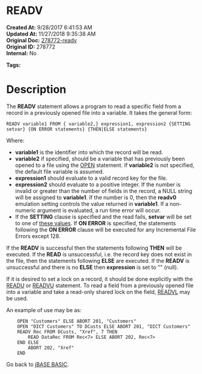 # READV

**Created At:** 9/28/2017 6:41:53 AM  
**Updated At:** 11/27/2018 9:35:38 AM  
**Original Doc:** [278772-readv](https://docs.jbase.com/36868-jbase-basic/278772-readv)  
**Original ID:** 278772  
**Internal:** No  

**Tags:**
<badge text='record handling' vertical='middle' />

# Description

The **READV** statement allows a program to read a specific field from a record in a previously opened file into a variable. It takes the general form:

```
READV variable1 FROM { variable2,} expression1, expression2 {SETTING setvar} {ON ERROR statements} {THEN|ELSE statements}
```

Where:

- **variable1** is the identifier into which the record will be read.
- **variable2** if specified, should be a variable that has previously been opened to a file using the [OPEN](./../open) statement. If **variable2** is not specified, the default file variable is assumed.
- **expression1** should evaluate to a valid record key for the file.
- **expression2** should evaluate to a positive integer. If the number is invalid or greater than the number of fields in the record, a NULL string will be assigned to **variable1**. If the number is 0, then the **readv0** emulation setting controls the value returned in **variable1**. If a non-numeric argument is evaluated, a run time error will occur.
- If the **SETTING** clause is specified and the read fails, **setvar** will be set to one of [these values](./../incremental-file-errors). If **ON ERROR** is specified, the statements following the **ON ERROR** clause will be executed for any Incremental File Errors except 128.


If the **READV** is successful then the statements following **THEN** will be executed. If the **READ** is unsuccessful, i.e. the record key does not exist in the file, then the statements following **ELSE** are executed. If the **READV** is unsuccessful and there is no **ELSE** then **expression** is set to "" (null).

If it is desired to set a lock on a record, it should be done explicitly with the [READU](./../readu) or [READVU](./../readvu) statement. To read a field from a previously opened file into a variable and take a read-only shared lock on the field, [READVL](./../readvl) may be used.

An example of use may be as:

```
    OPEN "Customers" ELSE ABORT 201, "Customers"
    OPEN "DICT Customers" TO DCusts ELSE ABORT 201, "DICT Customers"
    READV Rec FROM DCusts, "Xref", 7 THEN
        READ DataRec FROM Rec<7> ELSE ABORT 202, Rec<7>
    END ELSE
        ABORT 202, "Xref"
    END
```





Go back to [jBASE BASIC](./../jbase-basic-programmers-reference-guide).
